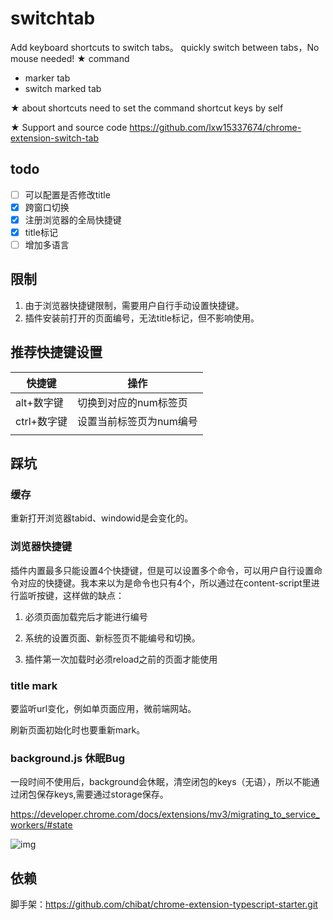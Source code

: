 # switchtab

Add keyboard shortcuts to switch tabs。
quickly switch between tabs，No mouse needed!
★ command

- marker tab 
- switch marked tab

★ about shortcuts
need to set the command shortcut keys by self

★ Support and source code
https://github.com/lxw15337674/chrome-extension-switch-tab

## todo

- [ ] 可以配置是否修改title
- [x] 跨窗口切换
- [x] 注册浏览器的全局快捷键
- [x] title标记
- [ ] 增加多语言

## 限制

1. 由于浏览器快捷键限制，需要用户自行手动设置快捷键。
1. 插件安装前打开的页面编号，无法title标记，但不影响使用。

## 推荐快捷键设置

| 快捷键      | 操作                    |
| ----------- | ----------------------- |
| alt+数字键  | 切换到对应的num标签页   |
| ctrl+数字键 | 设置当前标签页为num编号 |
|             |                         |

## 踩坑

### 缓存

重新打开浏览器tabid、windowid是会变化的。

### 浏览器快捷键

插件内置最多只能设置4个快捷键，但是可以设置多个命令，可以用户自行设置命令对应的快捷键。我本来以为是命令也只有4个，所以通过在content-script里进行监听按键，这样做的缺点：

1. 必须页面加载完后才能进行编号

2. 系统的设置页面、新标签页不能编号和切换。
3. 插件第一次加载时必须reload之前的页面才能使用

### title mark

要监听url变化，例如单页面应用，微前端网站。

刷新页面初始化时也要重新mark。

### background.js 休眠Bug

一段时间不使用后，background会休眠，清空闭包的keys（无语），所以不能通过闭包保存keys,需要通过storage保存。

https://developer.chrome.com/docs/extensions/mv3/migrating_to_service_workers/#state

![img](https://wowd7vt38j.feishu.cn/space/api/box/stream/download/asynccode/?code=ZjFkZGU0MmU4M2YyYzAzOWMyNjhiODMxOTM0NzYxODdfSHFBVHAwSE50RDdOSHdYQjFHZDMwMm83UzFyaW1TeXJfVG9rZW46Ym94Y25MSlpmZ3RYTzVGaGtPUERDTmxBcExjXzE2NDYzMDAyNTA6MTY0NjMwMzg1MF9WNA)



## 依赖

脚手架：https://github.com/chibat/chrome-extension-typescript-starter.git
